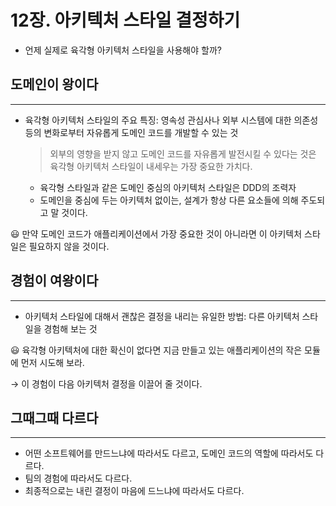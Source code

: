 # 12장. 아키텍처 스타일 결정하기

- 언제 실제로 육각형 아키텍처 스타일을 사용해야 할까?

## 도메인이 왕이다

---

- 육각형 아키텍처 스타일의 주요 특징: 영속성 관심사나 외부 시스템에 대한 의존성 등의 변화로부터 자유롭게 도메인 코드를 개발할 수 있는 것
    
    > 외부의 영향을 받지 않고 도메인 코드를 자유롭게 발전시킬 수 있다는 것은 육각형 아키텍처 스타일이 내세우는 가장 중요한 가치다.
    > 
    - 육각형 스타일과 같은 도메인 중심의 아키텍처 스타일은 DDD의 조력자
    - 도메인을 중심에 두는 아키텍처 없이는, 설계가 항상 다른 요소들에 의해 주도되고 말 것이다.

😃 만약 도메인 코드가 애플리케이션에서 가장 중요한 것이 아니라면 이 아키텍처 스타일은 필요하지 않을 것이다.

## 경험이 여왕이다

---

- 아키텍처 스타일에 대해서 괜찮은 결정을 내리는 유일한 방법: 다른 아키텍처 스타일을 경험해 보는 것

😃 육각형 아키텍처에 대한 확신이 없다면 지금 만들고 있는 애플리케이션의 작은 모듈에 먼저 시도해 보라.

→ 이 경험이 다음 아키텍처 결정을 이끌어 줄 것이다.

## 그때그때 다르다

---

- 어떤 소프트웨어를 만드느냐에 따라서도 다르고, 도메인 코드의 역할에 따라서도 다르다.
- 팀의 경험에 따라서도 다르다.
- 최종적으로는 내린 결정이 마음에 드느냐에 따라서도 다르다.